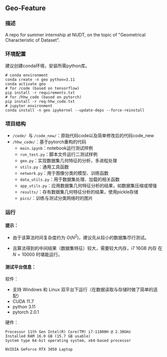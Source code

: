 ## Geo-Feature

### 描述
A repo for summer internship at NUDT, on the topic of "Geometrical Characteristic of Dataset".

### 环境配置

建议创建conda环境，安装所需python库。

```shell
# conda environment
conda create -n geo python=3.11
conda activate geo
# for /code (based on tensorflow)
pip install -r requirements.txt
# for /hhw_code (based on pytorch)
pip install -r req-hhw_code.txt
# jupyter environment
conda install -n geo ipykernel --update-deps --force-reinstall
```

### 项目结构

- `/code/ `与 `/code_new/`：原始代码code以及简单修改后的代码code_new
- `/hhw_code/`：基于pytorch重构的代码
    - `main.ipynb`：notebook运行测试样例
    - `run_test.py`：脚本文件运行二测试样例
    - `geo.py`：实现数据集几何特征的分析，多进程处理
    - `utils.py`：通用工具函数
    - `network.py`：用于图像分类的模型、训练函数
    - `data_utils.py`：用于数据集处理、加载的相关函数
    - `app_utils.py`：应用数据集几何特征分析的结果，如数据集压缩或增强
    - `results/`：存有数据集几何特征分析的结果，使用pickle存储
    - `pics/`：训练与测试分类网络时的图片

### 运行

#### 提示：

- 由于该算法时间复杂度约为 $O(N^2)$，建议先从较小的数据集尽行测试。

- 且算法得到的中间结果（数据集特征）较大，需要较大内存，i7 16GB 内存 在 $N=10000$ 时堪能运行。

#### 测试平台信息：

软件：

- 支持 Windows 和 Linux 双平台下运行（在数据读取与存储时做了简单的适配）
- CUDA 11.7
- python 3.11
- pytorch 2.0.1

硬件：
```
Processor 11th Gen Intel(R) Core(TM) i7-11800H @ 2.30GHz
Installed RAM 16.0 GB (15.7 GB usable)
System type	64-bit operating system, x64-based processor

NVIDIA GeForce RTX 3050 Laptop
```
